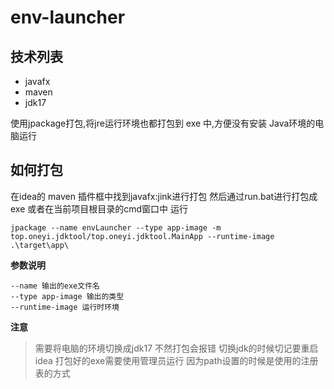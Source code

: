 # env-launcher

## 技术列表
* javafx
* maven
* jdk17

使用jpackage打包,将jre运行环境也都打包到 exe 中,方便没有安装 Java环境的电脑运行

## 如何打包
在idea的 maven 插件框中找到javafx:jink进行打包 
然后通过run.bat进行打包成exe 或者在当前项目根目录的cmd窗口中 运行
```shell
jpackage --name envLauncher --type app-image -m top.oneyi.jdktool/top.oneyi.jdktool.MainApp --runtime-image .\target\app\
```
**参数说明**
```shell
--name 输出的exe文件名
--type app-image 输出的类型
--runtime-image 运行时环境
```
**注意**
> 需要将电脑的环境切换成jdk17 不然打包会报错 切换jdk的时候切记要重启idea
> 打包好的exe需要使用管理员运行 因为path设置的时候是使用的注册表的方式
